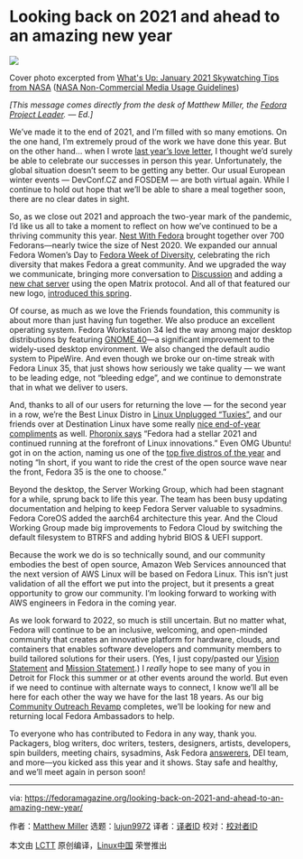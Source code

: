 [#]: subject: "Looking back on 2021 and ahead to an amazing new year"
[#]: via: "https://fedoramagazine.org/looking-back-on-2021-and-ahead-to-an-amazing-new-year/"
[#]: author: "Matthew Miller https://fedoramagazine.org/author/mattdm/"
[#]: collector: "lujun9972"
[#]: translator: " "
[#]: reviewer: " "
[#]: publisher: " "
[#]: url: " "

Looking back on 2021 and ahead to an amazing new year
======

![][1]

Cover photo excerpted from [What's Up: January 2021 Skywatching Tips from NASA][2] ([NASA Non-Commercial Media Usage Guidelines][3])

_[This message comes directly from the desk of Matthew Miller, the_ [_Fedora Project Leader_][4]_. — Ed.]_

We’ve made it to the end of 2021, and I’m filled with so many emotions. On the one hand, I’m extremely proud of the work we have done this year. But on the other hand… when I wrote [last year’s love letter][5], I thought we’d surely be able to celebrate our successes in person this year. Unfortunately, the global situation doesn’t seem to be getting any better. Our usual European winter events — DevConf.CZ and FOSDEM — are both virtual again. While I continue to hold out hope that we’ll be able to share a meal together soon, there are no clear dates in sight.

So, as we close out 2021 and approach the two-year mark of the pandemic, I’d like us all to take a moment to reflect on how we’ve continued to be a thriving community this year. [Nest With Fedora][6] brought together over 700 Fedorans—nearly twice the size of Nest 2020. We expanded our annual Fedora Women’s Day to [Fedora Week of Diversity][7], celebrating the rich diversity that makes Fedora a great community. And we upgraded the way we communicate, bringing more conversation to [Discussion][8] and adding a [new chat server][9] using the open Matrix protocol. And all of that featured our new logo, [introduced this spring][10].

Of course, as much as we love the Friends foundation, this community is about more than just having fun together. We also produce an excellent operating system. Fedora Workstation 34 led the way among major desktop distributions by featuring [GNOME 40][11]—a significant improvement to the widely-used desktop environment. We also changed the default audio system to PipeWire. And even though we broke our on-time streak with Fedora Linux 35, that just shows how seriously we take quality — we want to be leading edge, not “bleeding edge”, and we continue to demonstrate that in what we deliver to users.

And, thanks to all of our users for returning the love — for the second year in a row, we’re the Best Linux Distro in [Linux Unplugged “Tuxies”][12], and our friends over at Destination Linux have some really [nice end-of-year compliments][13] as well. [Phoronix says][14] “Fedora had a stellar 2021 and continued running at the forefront of Linux innovations.” Even OMG Ubuntu! got in on the action, naming us one of the [top five distros of the year][15] and noting “In short, if you want to ride the crest of the open source wave near the front, Fedora 35 is the one to choose.”

Beyond the desktop, the Server Working Group, which had been stagnant for a while, sprung back to life this year. The team has been busy updating documentation and helping to keep Fedora Server valuable to sysadmins. Fedora CoreOS added the aarch64 architecture this year. And the Cloud Working Group made big improvements to Fedora Cloud by switching the default filesystem to BTRFS and adding hybrid BIOS &amp; UEFI support.

Because the work we do is so technically sound, and our community embodies the best of open source, Amazon Web Services announced that the next version of AWS Linux will be based on Fedora Linux. This isn’t just validation of all the effort we put into the project, but it presents a great opportunity to grow our community. I’m looking forward to working with AWS engineers in Fedora in the coming year.

As we look forward to 2022, so much is still uncertain. But no matter what, Fedora will continue to be an inclusive, welcoming, and open-minded community that creates an innovative platform for hardware, clouds, and containers that enables software developers and community members to build tailored solutions for their users. (Yes, I just copy/pasted our [Vision Statement][16] and [Mission Statement][17].) I _really_ hope to see many of you in Detroit for Flock this summer or at other events around the world. But even if we need to continue with alternate ways to connect, I know we’ll all be here for each other the way we have for the last 18 years. As our big [Community Outreach Revamp][18] completes, we’ll be looking for new and returning local Fedora Ambassadors to help.

To everyone who has contributed to Fedora in any way, thank you. Packagers, blog writers, doc writers, testers, designers, artists, developers, spin builders, meeting chairs, sysadmins, Ask Fedora [answerers][19], DEI team, and more—you kicked ass this year and it shows. Stay safe and healthy, and we’ll meet again in person soon!

--------------------------------------------------------------------------------

via: https://fedoramagazine.org/looking-back-on-2021-and-ahead-to-an-amazing-new-year/

作者：[Matthew Miller][a]
选题：[lujun9972][b]
译者：[译者ID](https://github.com/译者ID)
校对：[校对者ID](https://github.com/校对者ID)

本文由 [LCTT](https://github.com/LCTT/TranslateProject) 原创编译，[Linux中国](https://linux.cn/) 荣誉推出

[a]: https://fedoramagazine.org/author/mattdm/
[b]: https://github.com/lujun9972
[1]: https://fedoramagazine.org/wp-content/uploads/2021/12/fedora-2021-eoy-816x345.jpg
[2]: https://solarsystem.nasa.gov/resources/2571/whats-up-january-2021-video/
[3]: https://www.nasa.gov/multimedia/guidelines/index.html
[4]: https://docs.fedoraproject.org/en-US/council/fpl/
[5]: https://fedoramagazine.org/a-2020-love-letter-to-the-fedora-community/
[6]: https://communityblog.fedoraproject.org/nest-with-fedora-2021-recordings-now-available/
[7]: https://communityblog.fedoraproject.org/fedora-stories-fedora-week-of-diversity-is-here/
[8]: https://discussion.fedoraproject.org
[9]: https://chat.fedoraproject.org
[10]: https://www.youtube.com/watch?v=cHE3bgDo5Xg
[11]: https://forty.gnome.org/
[12]: https://linuxunplugged.com/437?t=1017
[13]: https://www.youtube.com/watch?v=9gm4NW2wsj0&t=1640s
[14]: https://www.phoronix.com/scan.php?page=news_item&px=Fedora-2021
[15]: https://www.omgubuntu.co.uk/2021/12/best-linux-distro-releases-in-2021
[16]: https://docs.fedoraproject.org/en-US/project/#_our_vision
[17]: https://docs.fedoraproject.org/en-US/project/#_our_mission
[18]: https://communityblog.fedoraproject.org/fedora-community-outreach-revamp-halloween-update/
[19]: https://ask.fedoraproject.org/
